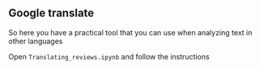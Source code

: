 ## Google translate

So here you have a practical tool that you can use when analyzing text in other languages

Open `Translating_reviews.ipynb` and follow the instructions
